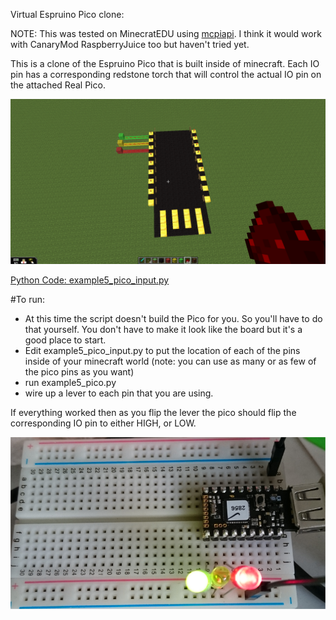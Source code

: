 Virtual Espruino Pico clone:

NOTE: This was tested on MinecratEDU using [mcpiapi](https://github.com/FoamyGuy/mcpiapi). I think it would work with CanaryMod RaspberryJuice too but haven't tried yet.

This is a clone of the Espruino Pico that is built inside of minecraft. Each IO pin has a corresponding redstone torch that will control the actual IO pin on the attached Real Pico.

![image](https://raw.githubusercontent.com/FoamyGuy/mcpi_with_espruino/master/imgs/example5_pico.PNG)


[Python Code: example5_pico_input.py](example5_pico_input.py)

#To run:
- At this time the script doesn't build the Pico for you. So you'll have to do that yourself. You don't have to make it look like the board but it's a good place to start.
- Edit example5_pico_input.py to put the location of each of the pins inside of your minecraft world (note: you can use as many or as few of the pico pins as you want)
- run example5_pico.py
- wire up a lever to each pin that you are using.


If everything worked then as you flip the lever the pico should flip the corresponding IO pin to either HIGH, or LOW.

![image](https://raw.githubusercontent.com/FoamyGuy/mcpi_with_espruino/master/imgs/example5_result.PNG)